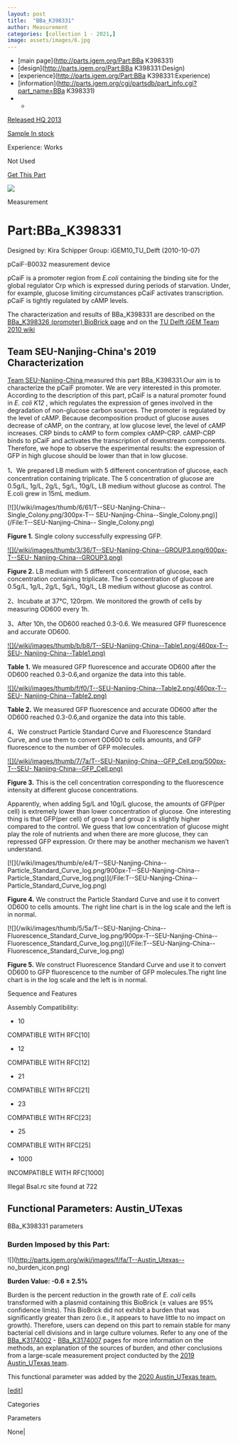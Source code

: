 ```yaml
---
layout: post
title:  "BBa_K398331"
author: Measurement
categories: [collection 1 - 2021,] 
image: assets/images/6.jpg
---
```



  * [main page](http://parts.igem.org/Part:BBa K398331)
  * [design](http://parts.igem.org/Part:BBa K398331:Design)
  * [experience](http://parts.igem.org/Part:BBa K398331:Experience)
  * [information](http://parts.igem.org/cgi/partsdb/part_info.cgi?part_name=BBa K398331)
  *   * 

[Released HQ 2013](http://parts.igem.org/Help:Part_Status_Box)

[Sample In stock](http://parts.igem.org/Help:Part_Status_Box)

Experience: Works

Not Used

[ Get This Part](http://parts.igem.org/partsdb/get_part.cgi?part=BBa_K398331)

![](http://parts.igem.org/images/partbypart/icon_measurement.png)

Measurement

# Part:BBa_K398331

Designed by: Kira Schipper   Group: iGEM10_TU_Delft   (2010-10-07)

pCaiF-B0032 measurement device

pCaiF is a promoter region from _E.coli_ containing the binding site for the
global regulator Crp which is expressed during periods of starvation. Under,
for example, glucose limiting circumstances pCaiF activates transcription.
pCaiF is tightly regulated by cAMP levels.

  
The characterization and results of BBa_K398331 are described on the
[BBa_K398326 (promoter) BioBrick page](/Part:BBa_K398326 "Part:BBa K398326")
and on the [TU Delft iGEM Team 2010
wiki](http://2010.igem.org/Team:TU_Delft/Project/sensing)

  

  

## Team SEU-Nanjing-China's 2019 Characterization

[Team SEU-Nanjing-China ](http://https://2019.igem.org/Team:SEU-Nanjing-China)
measured this part BBa_K398331.Our aim is to characterize the pCaiF promoter.
We are very interested in this promoter. According to the description of this
part, pCaiF is a natural promoter found in _E. coli K12_ , which regulates the
expression of genes involved in the degradation of non-glucose carbon sources.
The promoter is regulated by the level of cAMP. Because decomposition product
of glucose auses decrease of cAMP, on the contrary, at low glucose level, the
level of cAMP increases. CRP binds to cAMP to form complex cAMP-CRP. cAMP-CRP
binds to pCaiF and activates the transcription of downstream components.
Therefore, we hope to observe the experimental results: the expression of GFP
in high glucose should be lower than that in low glucose.

1、We prepared LB medium with 5 different concentration of glucose, each
concentration containing triplicate. The 5 concentration of glucose are
0.5g/L, 1g/L, 2g/L, 5g/L, 10g/L, LB medium without glucose as control. The
E.coli grew in 15mL medium.

[![](/wiki/images/thumb/6/61/T--SEU-Nanjing-China--Single_Colony.png/300px-T--
SEU-Nanjing-China--Single_Colony.png)](/File:T--SEU-Nanjing-China--
Single_Colony.png)

[](/File:T--SEU-Nanjing-China--Single_Colony.png "Enlarge")

**Figure 1.** Single colony successfully expressing GFP.

[![](/wiki/images/thumb/3/36/T--SEU-Nanjing-China--GROUP3.png/600px-T--SEU-
Nanjing-China--GROUP3.png)](/File:T--SEU-Nanjing-China--GROUP3.png)

[](/File:T--SEU-Nanjing-China--GROUP3.png "Enlarge")

**Figure 2.** LB medium with 5 different concentration of glucose, each
concentration containing triplicate. The 5 concentration of glucose are
0.5g/L, 1g/L, 2g/L, 5g/L, 10g/L, LB medium without glucose as control.

2、Incubate at 37℃, 120rpm. We monitored the growth of cells by measuring OD600
every 1h.

3、After 10h, the OD600 reached 0.3-0.6. We measured GFP fluorescence and
accurate OD600.

[![](/wiki/images/thumb/b/b8/T--SEU-Nanjing-China--Table1.png/460px-T--SEU-
Nanjing-China--Table1.png)](/File:T--SEU-Nanjing-China--Table1.png)

[](/File:T--SEU-Nanjing-China--Table1.png "Enlarge")

**Table 1.** We measured GFP fluorescence and accurate OD600 after the OD600
reached 0.3-0.6,and organize the data into this table.

[![](/wiki/images/thumb/f/f0/T--SEU-Nanjing-China--Table2.png/460px-T--SEU-
Nanjing-China--Table2.png)](/File:T--SEU-Nanjing-China--Table2.png)

[](/File:T--SEU-Nanjing-China--Table2.png "Enlarge")

**Table 2.** We measured GFP fluorescence and accurate OD600 after the OD600
reached 0.3-0.6,and organize the data into this table.

4、We construct Particle Standard Curve and Fluorescence Standard Curve, and
use them to convert OD600 to cells amounts, and GFP fluorescence to the number
of GFP molecules.

[![](/wiki/images/thumb/7/7a/T--SEU-Nanjing-China--GFP_Cell.png/500px-T--SEU-
Nanjing-China--GFP_Cell.png)](/File:T--SEU-Nanjing-China--GFP_Cell.png)

[](/File:T--SEU-Nanjing-China--GFP_Cell.png "Enlarge")

**Figure 3.** This is the cell concentration corresponding to the fluorescence
intensity at different glucose concentrations.

  
Apparently, when adding 5g/L and 10g/L glucose, the amounts of GFP(per cell)
is extremely lower than lower concentration of glucose. One interesting thing
is that GFP(per cell) of group 1 and group 2 is slightly higher compared to
the control. We guess that low concentration of glucose might play the role of
nutrients and when there are more glucose, they can repressed GFP expression.
Or there may be another mechanism we haven’t understand.

[![](/wiki/images/thumb/e/e4/T--SEU-Nanjing-China--
Particle_Standard_Curve_log.png/900px-T--SEU-Nanjing-China--
Particle_Standard_Curve_log.png)](/File:T--SEU-Nanjing-China--
Particle_Standard_Curve_log.png)

[](/File:T--SEU-Nanjing-China--Particle_Standard_Curve_log.png "Enlarge")

**Figure 4.** We construct the Particle Standard Curve and use it to convert
OD600 to cells amounts. The right line chart is in the log scale and the left
is in normal.

[![](/wiki/images/thumb/5/5a/T--SEU-Nanjing-China--
Fluorescence_Standard_Curve_log.png/900px-T--SEU-Nanjing-China--
Fluorescence_Standard_Curve_log.png)](/File:T--SEU-Nanjing-China--
Fluorescence_Standard_Curve_log.png)

[](/File:T--SEU-Nanjing-China--Fluorescence_Standard_Curve_log.png "Enlarge")

**Figure 5.** We construct Fluorescence Standard Curve and use it to convert
OD600 to GFP fluorescence to the number of GFP molecules.The right line chart
is in the log scale and the left is in normal.

  
Sequence and Features

  

Assembly Compatibility:

  * 10

COMPATIBLE WITH RFC[10]

  * 12

COMPATIBLE WITH RFC[12]

  * 21

COMPATIBLE WITH RFC[21]

  * 23

COMPATIBLE WITH RFC[23]

  * 25

COMPATIBLE WITH RFC[25]

  * 1000

INCOMPATIBLE WITH RFC[1000]

Illegal BsaI.rc site found at 722  

  

## Functional Parameters: Austin_UTexas

BBa_K398331 parameters

### Burden Imposed by this Part:

![](http://parts.igem.org/wiki/images/f/fa/T--Austin_Utexas--
no_burden_icon.png)

**Burden Value: -0.6 ± 2.5%**

Burden is the percent reduction in the growth rate of _E. coli_ cells
transformed with a plasmid containing this BioBrick (± values are 95%
confidence limits). This BioBrick did not exhibit a burden that was
significantly greater than zero (i.e., it appears to have little to no impact
on growth). Therefore, users can depend on this part to remain stable for many
bacterial cell divisions and in large culture volumes. Refer to any one of the
[BBa_K3174002](http://parts.igem.org/Part:BBa_K3174002) \-
[BBa_K3174007](http://parts.igem.org/Part:BBa_K3174007) pages for more
information on the methods, an explanation of the sources of burden, and other
conclusions from a large-scale measurement project conducted by the [2019
Austin_UTexas team](http://2019.igem.org/Team:Austin_UTexas).

This functional parameter was added by the [2020 Austin_UTexas
team.](http://2020.igem.org/Team:Austin_UTexas/Contribution)

[[edit](http://parts.igem.org/partsdb/part_info.cgi?part_name=BBa_K398331)]

Categories

Parameters

None|

